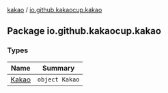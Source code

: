 [kakao](../index.md) / [io.github.kakaocup.kakao](./index.md)

## Package io.github.kakaocup.kakao

### Types

| Name | Summary |
|---|---|
| [Kakao](-kakao/index.md) | `object Kakao` |
